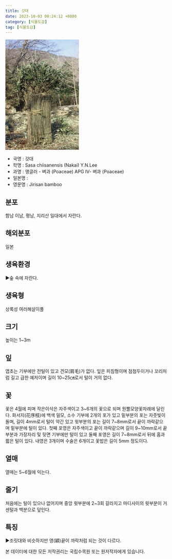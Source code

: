 ```yaml
---
title: 갓대
date: 2023-10-03 00:24:12 +0800
category: [식물도감]
tag: [식물도감]
---
```




![갓대](/assets/img/fileUpload/plants/basic/Gramineae/Sasa/21985/1_th2.JPG)
- 국명 : 갓대
- 학명 : Sasa chiisanensis (Nakai) Y.N.Lee
- 과명 : 앵글러 - 벼과 (Poaceae) APG Ⅳ- 벼과 (Poaceae)
- 일본명 : 
- 영문명 : Jirisan bamboo


## 분포
함남 이남, 평남, 지리산 일대에서 자란다.
## 해외분포
일본
## 생육환경
▶숲 속에 자란다.
## 생육형
상록성 여러해살이풀
## 크기
높이는 1~3m
## 잎
엽초는 기부에만 전털이 있고 견모(肩毛)가 없다. 잎은 피침형이며 점첨두이거나 꼬리처럼 길고 급한 예저이며 길이 10~25㎝로서 털이 거의 없다.
## 꽃
꽃은 4월에 피며 작은이삭은 자주색이고 3~6개의 꽃으로 되며 원뿔모양꽃차례에 달린다. 화서지(花序枝)에 백색 밀모, 소수 기부에 2개의 포가 있고 밑부분의 포는 자줏빛이 돌며, 길이 4mm로서 털이 약간 있고 윗부분의 포는 길이 7~8mm로서 끝이 까락같으며 밑부분에 털이 있다. 첫째 포영은 자주색이고 끝이 까락같으며 길이 9~10mm로서 끝부분과 가장자리 및 뒷면 기부에만 털이 있고 둘째 포영은 길이 7~8mm로서 뒤에 홈과 짧은 털이 있다. 내영은 3개이며 수술은 6개이고 꽃밥은 길이 5mm 정도이다.
## 열매
열매는 5~6월에 익는다.
## 줄기
처음에는 털이 있으나 없어지며 중앙 윗부분에 2~3회 갈라지고 마디사이의 윗부분이 거센털과 백분으로 덮인다.
## 특징
▶조릿대와 비슷하지만 영(穎)끝이 까락처럼 되는 것이 다르다.






본 데이터에 대한 모든 저작권리는 국립수목원 또는 원저작자에게 있습니다.
